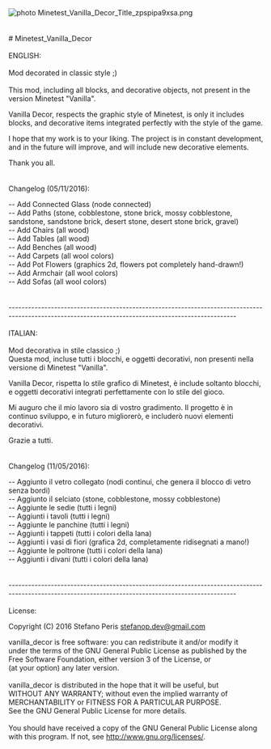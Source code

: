 <img src="http://i1160.photobucket.com/albums/q487/Stephen_Peris/Minetest_Vanilla_Decor_Title_zpspipa9xsa.png" border="0" alt=" photo Minetest_Vanilla_Decor_Title_zpspipa9xsa.png"/>
<br>
<br>
<br>
# Minetest_Vanilla_Decor
<br>
<br>
ENGLISH:<br>
<br>
Mod decorated in classic style ;)
<br>
<br>
This mod, including all blocks, and decorative objects, not present in the version Minetest "Vanilla".<br>

Vanilla Decor, respects the graphic style of Minetest, is only it includes blocks, and decorative items integrated perfectly with the style of the game.<br>

I hope that my work is to your liking. The project is in constant development, and in the future will improve, and will include new decorative elements.<br>

Thank you all.<br>
<br>
<br>
Changelog (05/11/2016):<br>

-- Add Connected Glass (node connected)<br>
-- Add Paths (stone, cobblestone, stone brick, mossy cobblestone, sandstone, sandstone brick, desert stone, desert stone brick, gravel)<br>
-- Add Chairs (all wood)<br>
-- Add Tables (all wood)<br>
-- Add Benches (all wood)<br>
-- Add Carpets (all wool colors)<br>
-- Add Pot Flowers (graphics 2d, flowers pot completely hand-drawn!)<br>
-- Add Armchair (all wool colors)<br>
-- Add Sofas (all wool colors)<br>
<br>
<br>
----------------------------------------------------------------------------------------------------------------------------------------------------<br>
<br>
ITALIAN:<br>
<br>
Mod decorativa in stile classico ;)
<br>
Questa mod, incluse tutti i blocchi, e oggetti decorativi, non presenti nella versione di Minetest "Vanilla".<br>

Vanilla Decor, rispetta lo stile grafico di Minetest, è include soltanto blocchi, e oggetti decorativi integrati perfettamente con lo stile del gioco.<br>

Mi auguro che il mio lavoro sia di vostro gradimento. Il progetto è in continuo sviluppo, e in futuro migliorerò, e includerò nuovi elementi decorativi.<br>

Grazie a tutti.<br>
<br>
<br>
Changelog (11/05/2016):<br>

-- Aggiunto il vetro collegato (nodi continui, che genera il blocco di vetro senza bordi)<br>
-- Aggiunto il selciato (stone, cobblestone, mossy cobblestone)<br>
-- Aggiunte le sedie (tutti i legni)<br>
-- Aggiunti i tavoli (tutti i legni)<br>
-- Aggiunte le panchine (tutti i legni)<br>
-- Aggiunti i tappeti (tutti i colori della lana)<br>
-- Aggiunti i vasi di fiori (grafica 2d, completamente ridisegnati a mano!)<br>
-- Aggiunte le poltrone (tutti i colori della lana)<br>
-- Aggiunti i divani (tutti i colori della lana)<br>
<br>
<br>
----------------------------------------------------------------------------------------------------------------------------------------------------<br>
<br>
 License:<br>

 Copyright (C) 2016 Stefano <StepDevelop> Peris <stefanop.dev@gmail.com><br>
 
 vanilla_decor is free software: you can redistribute it and/or modify it<br>
 under the terms of the GNU General Public License as published by the<br>
 Free Software Foundation, either version 3 of the License, or<br>
 (at your option) any later version.<br>
 <br>
 vanilla_decor is distributed in the hope that it will be useful, but<br>
 WITHOUT ANY WARRANTY; without even the implied warranty of<br>
 MERCHANTABILITY or FITNESS FOR A PARTICULAR PURPOSE.<br>
 See the GNU General Public License for more details.<br>
 <br>
 You should have received a copy of the GNU General Public License along<br>
 with this program.  If not, see <http://www.gnu.org/licenses/>.<br>
<br>
